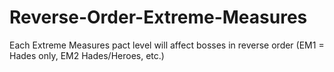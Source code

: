 # Reverse-Order-Extreme-Measures
Each Extreme Measures pact level will affect bosses in reverse order (EM1 = Hades only, EM2 Hades/Heroes, etc.)
